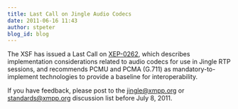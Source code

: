 ```yaml
---
title: Last Call on Jingle Audio Codecs
date: 2011-06-16 11:43
author: stpeter
blog_id: blog
---
```


The XSF has issued a Last Call on [XEP-0262](http://xmpp.org/extensions/xep-0266.html), which describes implementation considerations related to audio codecs for use in Jingle RTP sessions, and recommends PCMU and PCMA (G.711) as mandatory-to-implement technologies to provide a baseline for interoperability.

If you have feedback, please post to the [jingle@xmpp.org](http://mail.jabber.org/mailman/listinfo/jingle) or [standards@xmpp.org](http://mail.jabber.org/mailman/listinfo/standards) discussion list before July 8, 2011.
